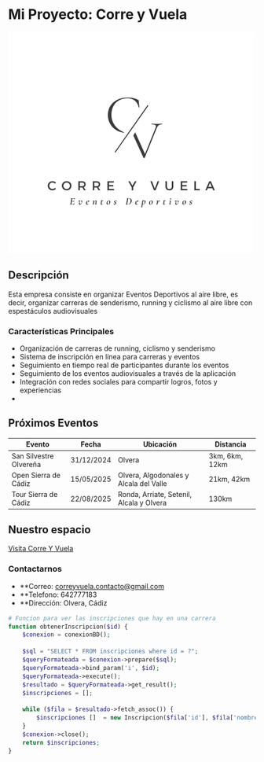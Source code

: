 # Mi Proyecto: Corre y Vuela 
![Logo de Corre Y Vuela](LogoCorreYVuela.png) 

## Descripción
Esta empresa consiste en organizar Eventos Deportivos al aire libre, es decir, organizar carreras de senderismo, running y ciclismo al aire libre con espestáculos audiovisuales

### Características Principales
- Organización de carreras de running, ciclismo y senderismo
- Sistema de inscripción en línea para carreras y eventos
- Seguimiento en tiempo real de participantes durante los eventos
- Seguimiento de los eventos audiovisuales a través de la aplicación
- Integración con redes sociales para compartir logros, fotos y experiencias
- 
## Próximos Eventos
| Evento               | Fecha       | Ubicación         | Distancia   |
|---------------------|-------------|-------------------|-------------|
| San Silvestre Olvereña| 31/12/2024  | Olvera   | 3km, 6km, 12km |
| Open Sierra de Cádiz | 15/05/2025  | Olvera, Algodonales y Alcala del Valle | 21km, 42km |
| Tour Sierra de Cádiz| 22/08/2025  | Ronda, Arriate, Setenil, Alcala y Olvera| 130km|


## Nuestro espacio
[Visita Corre Y Vuela](https://www.instagram.com/correyvuela_eventos/)

### Contactarnos
- **Correo: correyvuela.contacto@gmail.com
- **Telefono: 642777183
- **Dirección: Olvera, Cádiz

```php
# Funcion para ver las inscripciones que hay en una carrera
function obtenerInscripcion($id) {
    $conexion = conexionBD();

    $sql = "SELECT * FROM inscripciones where id = ?";
    $queryFormateada = $conexion->prepare($sql);
    $queryFormateada->bind_param('i', $id);
    $queryFormateada->execute();
    $resultado = $queryFormateada->get_result();
    $inscripciones = [];

    while ($fila = $resultado->fetch_assoc()) {
        $inscripciones []  = new Inscripcion($fila['id'], $fila['nombre'], $fila['apellidos'], $fila['dni'],$fila['email'], $fila['telefono'], $fila['fechaNacimiento']);
    }
    $conexion->close();
    return $inscripciones;
}


